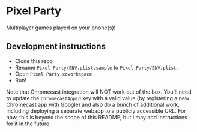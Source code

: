 # Pixel Party
Multiplayer games played on your phone(s)!

## Development instructions
- Clone this repo
- Rename `Pixel Party/ENV.plist.sample` to `Pixel Party/ENV.plist`.
- Open `Pixel Party.xcworkspace`
- Run!
  
Note that Chromecast integration will NOT work out of the box. You'll need to update the `ChromecastAppId` key with a valid value (by registering a new Chromecast app with Google) and also do a bunch of additional work, including deploying a separate webapp to a publicly accessible URL. For now, this is beyond the scope of this README, but I may add instructions for it in the future.
